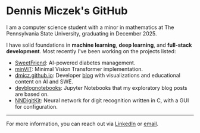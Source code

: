 # Dennis Miczek's GitHub

I am a computer science student with a minor in mathematics at The Pennsylvania State University, graduating in December 2025.

I have solid foundations in **machine learning**, **deep learning**, and **full-stack development**. Most recently I've been working on the projects listed:
- [SweetFriend](https://github.com/dmicz/SweetFriend): AI-powered diabetes management.
- [minViT](https://github.com/dmicz/minViT): Minimal Vision Transformer implementation.
- [dmicz.github.io](https://github.com/dmicz/dmicz.github.io): Developer [blog](https://dmicz.github.io) with visualizations and educational content on AI and SWE.
- [devblognotebooks](https://github.com/dmicz/devblognotebooks): Jupyter Notebooks that my exploratory blog posts are based on.
- [NNDigitKit](https://github.com/dmicz/NNDigitKit): Neural network for digit recognition written in C, with a GUI for configuration.

---

For more information, you can reach out via [LinkedIn](https://linkedin.com/in/dennis-miczek) or [email](mailto:dennis.miczek@gmail.com).

